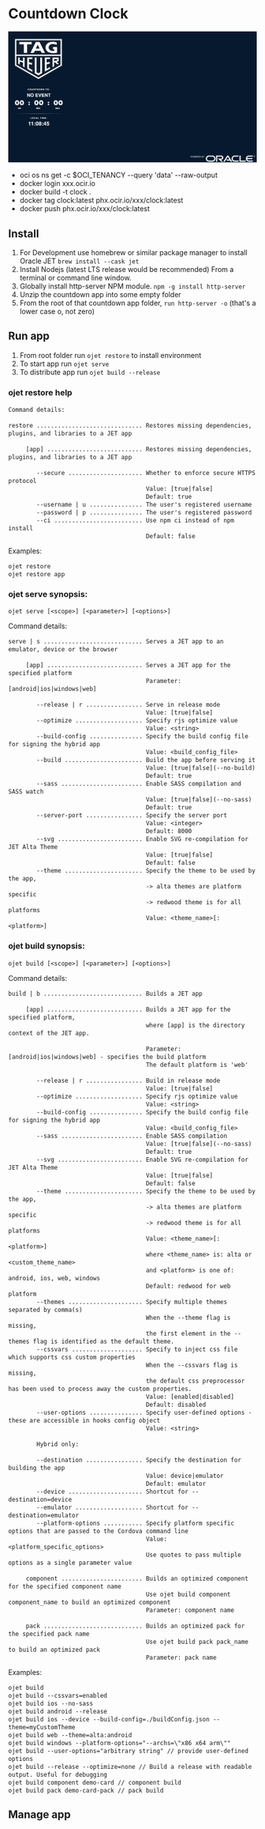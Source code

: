 # Countdown Clock

![app home](doc/images/appHome.png)


- oci os ns get -c $OCI_TENANCY --query 'data' --raw-output
- docker login xxx.ocir.io
- docker build -t clock .
- docker tag clock:latest phx.ocir.io/xxx/clock:latest
- docker push phx.ocir.io/xxx/clock:latest

## Install
1. For Development use homebrew or similar package manager to install Oracle JET `brew install --cask jet`
1. Install Nodejs (latest LTS release would be recommended) From a terminal or command line window.
2. Globally install http-server NPM module.  `npm -g install http-server`
3. Unzip the countdown app into some empty folder
4. From the root of that countdown app folder, `run http-server -o`  (that's a lower case o, not zero)

## Run app
1. From root folder run `ojet restore` to install environment
2. To start app run `ojet serve`
3. To distribute app run `ojet build --release`

### ojet restore help
	Command details:

    restore .............................. Restores missing dependencies, plugins, and libraries to a JET app

         [app] ........................... Restores missing dependencies, plugins, and libraries to a JET app

            --secure ..................... Whether to enforce secure HTTPS protocol
                                           Value: [true|false]
                                           Default: true
            --username | u ............... The user's registered username
            --password | p ............... The user's registered password
            --ci ......................... Use npm ci instead of npm install
                                           Default: false

Examples:

    ojet restore
    ojet restore app

### ojet serve synopsis:

    ojet serve [<scope>] [<parameter>] [<options>]

Command details:

    serve | s ............................ Serves a JET app to an emulator, device or the browser

         [app] ........................... Serves a JET app for the specified platform
                                           Parameter: [android|ios|windows|web]

            --release | r ................ Serve in release mode
                                           Value: [true|false]
            --optimize ................... Specify rjs optimize value
                                           Value: <string>
            --build-config ............... Specify the build config file for signing the hybrid app
                                           Value: <build_config_file>
            --build ...................... Build the app before serving it
                                           Value: [true|false](--no-build)
                                           Default: true
            --sass ....................... Enable SASS compilation and SASS watch 
                                           Value: [true|false](--no-sass)
                                           Default: true
            --server-port ................ Specify the server port
                                           Value: <integer>
                                           Default: 8000
            --svg ........................ Enable SVG re-compilation for JET Alta Theme
                                           Value: [true|false]
                                           Default: false
            --theme ...................... Specify the theme to be used by the app,
                                           -> alta themes are platform specific
                                           -> redwood theme is for all platforms
                                           Value: <theme_name>[:<platform>]


### ojet build synopsis:


    ojet build [<scope>] [<parameter>] [<options>]

Command details:

    build | b ............................ Builds a JET app

         [app] ........................... Builds a JET app for the specified platform,
                                           where [app] is the directory context of the JET app.
                                           
                                           Parameter: [android|ios|windows|web] - specifies the build platform
                                           The default platform is 'web'

            --release | r ................ Build in release mode
                                           Value: [true|false]
            --optimize ................... Specify rjs optimize value
                                           Value: <string>
            --build-config ............... Specify the build config file for signing the hybrid app
                                           Value: <build_config_file>
            --sass ....................... Enable SASS compilation
                                           Value: [true|false](--no-sass)
                                           Default: true
            --svg ........................ Enable SVG re-compilation for JET Alta Theme
                                           Value: [true|false]
                                           Default: false
            --theme ...................... Specify the theme to be used by the app,
                                           -> alta themes are platform specific
                                           -> redwood theme is for all platforms
                                           Value: <theme_name>[:<platform>]
                                           where <theme_name> is: alta or <custom_theme_name>
                                           and <platform> is one of: android, ios, web, windows
                                           Default: redwood for web platform
            --themes ..................... Specify multiple themes separated by comma(s)
                                           When the --theme flag is missing,
                                           the first element in the --themes flag is identified as the default theme.
            --cssvars .................... Specify to inject css file which supports css custom properties
                                           When the --cssvars flag is missing,
                                           the default css preprocessor has been used to process away the custom properties.
                                           Value: [enabled|disabled]
                                           Default: disabled
            --user-options ............... Specify user-defined options - these are accessible in hooks config object
                                           Value: <string>

            Hybrid only:

            --destination ................ Specify the destination for building the app
                                           Value: device|emulator
                                           Default: emulator
            --device ..................... Shortcut for --destination=device
            --emulator ................... Shortcut for --destination=emulator
            --platform-options ........... Specify platform specific options that are passed to the Cordova command line
                                           Value: <platform_specific_options>
                                           Use quotes to pass multiple options as a single parameter value

         component ....................... Builds an optimized component for the specified component name
                                           Use ojet build component component_name to build an optimized component
                                           Parameter: component name

         pack ............................ Builds an optimized pack for the specified pack name
                                           Use ojet build pack pack_name to build an optimized pack
                                           Parameter: pack name

Examples:

    ojet build
    ojet build --cssvars=enabled
    ojet build ios --no-sass
    ojet build android --release
    ojet build ios --device --build-config=./buildConfig.json --theme=myCustomTheme
    ojet build web --theme=alta:android
    ojet build windows --platform-options="--archs=\"x86 x64 arm\""
    ojet build --user-options="arbitrary string" // provide user-defined options
    ojet build --release --optimize=none // Build a release with readable output. Useful for debugging
    ojet build component demo-card // component build
    ojet build pack demo-card-pack // pack build

## Manage app

